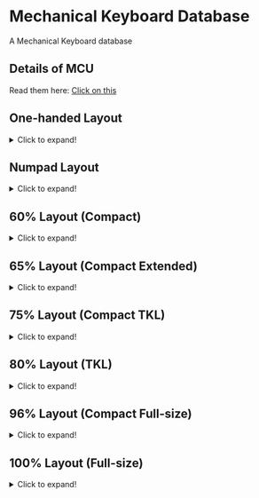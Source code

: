# Mechanical Keyboard Database

A Mechanical Keyboard database

## Details of MCU
Read them here: [Click on this](https://github.com/SonixQMK/Mechanical-Keyboard-Database/tree/main/docs)

## One-handed Layout
<details>
  <summary>Click to expand!</summary>

  ## 39 Keys
  | Brand    | Model | MCU  | Rebrand MCU | QMK  | Link | Backlight | Hotswap | Wireless | KLE                                                                                    |
  | -------- | ----- | ---- | ----------- | ---- | ---- | --------- | ------- | -------- | -------------------------------------------------------------------------------------- |
  | Redragon | K583  | ?    | SN32F268    | No   |      | RGB       | No      | No       | [Here](http://www.keyboard-layout-editor.com/#/gists/6a9dc51ff1d85ed903a189ab8cdde281) |
  |          |       |      |             |      |      |           |         |          |                                                                                        |

  ## 42 Keys
  | Brand    | Model | MCU  | Rebrand MCU | QMK  | Link | Backlight | Hotswap | Wireless | KLE                                                                                    |
  | -------- | ----- | ---- | ----------- | ---- | ---- | --------- | ------- | -------- | -------------------------------------------------------------------------------------- |
  | Redragon | K585  | ?    | SN32F268    | No   |      | RGB       | All     | No       | [Here](http://www.keyboard-layout-editor.com/#/gists/8eac8002c2866278d45ddfb863a33a24) |
  |          |       |      |             |      |      |           |         |          |                                                                                        |
</details>

## Numpad Layout
<details>
  <summary>Click to expand!</summary>

  ## 21 Keys
  | Brand           | Model | MCU       | Rebrand MCU | QMK  | Link | Backlight | Hotswap | Wireless | KLE  |
  | --------------- | ----- | --------- | ----------- | ---- | ---- | --------- | ------- | -------- | ---- |
  | Womier(GamaKay) | K21   | ?         | ?           | No   |      | RGB       | All     | No       |      |
  | Motospeed       | K24   | M252SD2AE | No          | No   |      | RGB       | All     | No       |      |
  |                 |       |           |             |      |      |           |         |          |      |
</details>

## 60% Layout (Compact)
<details>
  <summary>Click to expand!</summary>
  
  ## 61 Keys

  | Brand                   | Model             | MCU        | Rebrand MCU | QMK  | Link                         | Backlight | Hotswap | Wireless          | KLE                                                                                    |
  | ----------------------- | ----------------- | ---------- | ----------- | ---- | ---------------------------- | --------- | ------- | ----------------- | -------------------------------------------------------------------------------------- |
  | Ajazz                   | K620T             | HFD2201KBA | SN32F248B   | No   |                              | RGB       | No      | Bluetooth 3.0     | [Here](http://www.keyboard-layout-editor.com/#/gists/a9f5d67eeace4c41a4a615754a3916f1) |
  | Akko                    | 3061S (V1)        | VS11K09A-1 | SN32F248B   | WIP  |                              | RGB       | No      | Bluetooth 5.0     | [Here](http://www.keyboard-layout-editor.com/#/gists/4d274d324ddd2086387a1ace5ed84635) |
  | DareU                   | EK861             | ?          | SN32F268    | No   |                              | White     | No      | Bluetooth 5.0     |                                                                                        |
  | E-Dra                   | EK361W            | ?          | SN32F248B   | No   |                              | RGB       | All     | No                | [Here](http://www.keyboard-layout-editor.com/#/gists/abdebfbedcb2906eccb7061d52101643) |
  | FlashQuark              | Horizon Z         | HFD2201KBA | SN32F248B   | WIP  |                              | RGB       | No      | Bluetooth 5.0     |                                                                                        |
  | Glorious PC Gaming Race | GMMK Compact (V2) | VS11K13A   | SN32F268    | No   |                              | RGB       | All     | No                |                                                                                        |
  | IQUNIX                  | F60               | VS11K09A-1 | SN32F248B   | No   |                              | RGB       | All     | No                | [Here](http://www.keyboard-layout-editor.com/#/gists/96918d46c4a13ee1673cef0b9c3654fa) |
  | Keychron                | K12               | HFD2201KBA | SN32F248B   | No   |                              | RGB       | All     | Bluetooth 5.1     |                                                                                        |
  | Keychron                | K12               | ?          | SN32F268    | No   |                              | White     | All     | Bluetooth 5.1     |                                                                                        |
  | Keychron                | K12               | ?          | SN32F268    | No   |                              | No        | All     | Bluetooth 5.1     |                                                                                        |
  | Redragon                | K530              | VS11K09A-1 | SN32F248B   | WIP  | [Here](https://git.io/JO3Wy) | RGB       | All     | Bluetooth 5.0     | [Here](http://www.keyboard-layout-editor.com/#/gists/8be3e599dc4f67b6c0f00cc80a60cd65) |
  | Redragon                | K617              | BYK916     | SH68F90     | No   |                              | RGB       | All     | No                |                                                                                        |
  | Redragon                | K630              | VS11K09A-1 | SN32F248B   | No   |                              | RGB       | All     | No                | [Here](http://www.keyboard-layout-editor.com/#/gists/2ca9bf368b2f987c0c0be06c28ff071c) |
  | Royal Kludge            | RK61 (V1)         | ?          | SN32F248B   | No   |                              | RGB       | No      | ?                 | [Here](http://www.keyboard-layout-editor.com/#/gists/a9f5d67eeace4c41a4a615754a3916f1) |
  | Royal Kludge            | RK61 (V2)         | SH68F90    | No          | No   |                              | RGB       | All     | BLE 5.1 & 2.4 GHz | [Here](http://www.keyboard-layout-editor.com/#/gists/a9f5d67eeace4c41a4a615754a3916f1) |
  | Royal Kludge            | RK61              | ?          | SN32F268    | WIP  | [Here](https://git.io/JO3cI) | White     | No      | Bluetooth 3.0     | [Here](http://www.keyboard-layout-editor.com/#/gists/a9f5d67eeace4c41a4a615754a3916f1) |
  | Royal Kludge            | RK61              | ?          | SN32F268    | WIP  | [Here](https://git.io/JO3cI) | Blue      | No      | Bluetooth 3.0     | [Here](http://www.keyboard-layout-editor.com/#/gists/a9f5d67eeace4c41a4a615754a3916f1) |
  | Smart Duck              | XS61              | ?          | SN32F248B   | WIP  | [Here](https://git.io/JO3Wy) | RGB       | No      | No                | [Here](http://www.keyboard-layout-editor.com/#/gists/94e3e00626d7563ed4bbea687e20e841) |
  | Womier(GamaKay)         | K61 (V1)          | VS11K16A   | SN32F268    | No   |                              | RGB       | All     | No                |                                                                                        |
  | Womier(GamaKay)         | K61 (V2)          | VS11K28A   | CH555       | No   |                              | RGB       | All     | No                |                                                                                        |
  |                         |                   |            |             |      |                              |           |         |                   |                                                                                        |

  ## 63 Keys

  | Brand          | Model  | MCU        | Rebrand MCU | QMK  | Link                         | Backlight | Hotswap | Wireless      | KLE                                                                                    |
  | -------------- | ------ | ---------- | ----------- | ---- | ---------------------------- | --------- | ------- | ------------- | -------------------------------------------------------------------------------------- |
  | Kemove(Dierya) | DK63   | VS11K09A-1 | SN32F248B   | WIP  | [Here](https://git.io/JO34J) | RGB       | All     | Bluetooth 5.1 | [Here](http://www.keyboard-layout-editor.com/#/gists/63afa32b87fe017ce0f906ef69d5122c) |
  | BlitzWolf      | BW-KB1 | HFD2201KBA | SN32F248B   | WIP  | [Here](https://git.io/JnqDK) | RGB       | No      | Bluetooth 5.0 | [Here](http://www.keyboard-layout-editor.com/#/gists/5f7aeadfe4f86b70b7ad6350d0fbedb5) |
  |                |        |            |             |      |                              |           |         |               |                                                                                        |

  ## 64 Keys

  | Brand | Model | MCU      | Rebrand MCU | QMK  | Link | Backlight | Hotswap | Wireless | KLE  |
  | ----- | ----- | -------- | ----------- | ---- | ---- | --------- | ------- | -------- | ---- |
  | Akko  | ACR64 | VS11K28A | CH555       | No   |      | RGB       | All     | No       |      |
  |       |       |          |             |      |      |           |         |          |      |

  ## 66 Keys

  | Brand           | Model    | MCU      | Rebrand MCU | QMK  | Link | Backlight | Hotswap | Wireless | KLE                                                                                    |
  | --------------- | -------- | -------- | ----------- | ---- | ---- | --------- | ------- | -------- | -------------------------------------------------------------------------------------- |
  | Womier(GamaKay) | K66 (V1) | VS11K16A | SN32F268    | No   |      | RGB       | All     | No       | [Here](http://www.keyboard-layout-editor.com/#/gists/8ddceb2e7bdef2bfa16d6c0825257358) |
  | Womier(GamaKay) | K66 (V2) | VS11K28A | CH555       | No   |      | RGB       | All     | No       | [Here](http://www.keyboard-layout-editor.com/#/gists/8ddceb2e7bdef2bfa16d6c0825257358) |
  |                 |          |          |             |      |      |           |         |          |                                                                                        |
</details>

## 65% Layout (Compact Extended)
<details>
  <summary>Click to expand!</summary>

  ## 67 Keys
  | Brand        | Model      | MCU        | Rebrand MCU | QMK  | Link | Backlight | Hotswap | Wireless          | KLE  |
  | ------------ | ---------- | ---------- | ----------- | ---- | ---- | --------- | ------- | ----------------- | ---- |
  | Akko         | ACR67      | VS11K28A   | CH555       | No   |      | RGB       | All     | No                |      |
  | Akko         | MOD 005    | YC3121-E   | No          | No   |      | RGB       | All     | No                |      |
  | HolyTom      | TM680 (V1) | BYK916     | SH68F90     | No   |      | RGB       | All     | No                |      |
  | HolyTom      | TM680 (V2) | YC3121-E   | No          | No   |      | RGB       | All     | BLE 5.0 & 2.4 GHz |      |
  |              |            |            |             |      |      |           |         |                   |      |

  ## 68 Keys

  | Brand           | Model     | MCU        | Rebrand MCU | QMK  | Link                         | Backlight | Hotswap | Wireless          | KLE                                                                                    |
  | --------------- | --------- | ---------- | ----------- | ---- | ---------------------------- | --------- | ------- | ----------------- | -------------------------------------------------------------------------------------- |
  | Ajazz           | K680T     | ?          | SN32F268    | No   |                              | White     | No      | Bluetooth 3.0     |                                                                                        |
  | Akko            | 3068 (V1) | ?          | SN32F268    | No   |                              | White     | No      | Bluetooth 3.0     | [Here](http://www.keyboard-layout-editor.com/#/gists/b951590d73a88acfa7548439a9755a06) |
  | Akko            | 3068 (V2) | ?          | SN32F268    | No   |                              | White     | No      | Bluetooth 5.0     | [Here](http://www.keyboard-layout-editor.com/#/gists/63badde2007beb3e091436cc714cb58d) |
  | Akko            | 3068 (V3) | ?          | SN32F248B   | No   |                              | RGB       | All     | Bluetooth 5.0     | [Here](http://www.keyboard-layout-editor.com/#/gists/c9060a33124daf5f2ddfc549bcdd6093) |
  | Akko            | 3068B     | YC3121-E   | No          | No   |                              | RGB       | All     | BLE 5.0 & 2.4 GHz |                                                                                        |
  | FL-Esports      | FL680     | VS11K09A-1 | SN32F248B   | No   |                              | RGB       | All     | BLE 5.0 & 2.4 GHz |                                                                                        |
  | KeyDous         | NJ68      | M103CB     | NUC123      | No   |                              | RGB       | All     | Bluetooth 5.0     | [Here](http://www.keyboard-layout-editor.com/#/gists/217036f674eb6cb34f9d9a87f2274fb4) |
  | Keychron        | K6        | HFD2201KBA | SN32F248B   | WIP  | [Here](https://git.io/JO3Wy) | RGB       | All     | Bluetooth 5.1     |                                                                                        |
  | Keychron        | K6        | ?          | SN32F268    | WIP  | [Here](https://git.io/JO3Wy) | White     | All     | Bluetooth 5.1     |                                                                                        |
  | Keychron        | K7        | HFD2201KBA | SN32F248B   | No   |                              | RGB       | All     | Bluetooth 5.1     |                                                                                        |
  | Keychron        | K7        | ?          | SN32F268    | No   |                              | White     | All     | Bluetooth 5.1     |                                                                                        |
  | Royal Kludge    | RK68(855) | ?          | SN32F268    | WIP  | [Here](https://git.io/JO3cO) | White     | All     | Bluetooth 5.1     | [Here](http://www.keyboard-layout-editor.com/#/gists/0721c17468666207f84fcab230130ec9) |
  | Royal Kludge    | RK68(855) | ?          | SN32F268    | No   |                              | Blue      | All     | Bluetooth 5.1     | [Here](http://www.keyboard-layout-editor.com/#/gists/0721c17468666207f84fcab230130ec9) |
  | Royal Kludge    | RKG68     | SH68F90    | No          | No   |                              | RGB       | All     | BLE 5.0 & 2.4 GHz |                                                                                        |
  | Womier(GamaKay) | K68       | VS11K28A   | CH555       | No   |                              | RGB       | All     | No                |                                                                                        |
  |                 |           |            |             |      |                              |           |         |                   |                                                                                        |

  ## 71 Keys
  | Brand        | Model | MCU        | Rebrand MCU | QMK  | Link | Backlight | Hotswap | Wireless      | KLE  |
  | ------------ | ----- | ---------- | ----------- | ---- | ---- | --------- | ------- | ------------- | ---- |
  | DareU        | EK871 | ?          | SN32F268    | No   |      | White     | All     | Bluetooth 5.0 |      |
  | Royal Kludge | RK71  | HFD2201KBA | SN32F248B   | No   |      | RGB       | All     | Bluetooth 3.0 |      |
  |              |       |            |             |      |      |           |         |               |      |
</details>

## 75% Layout (Compact TKL)
<details>
  <summary>Click to expand!</summary>

  ## 77 Keys
  | Brand           | Model | MCU  | Rebrand MCU | QMK  | Link | Backlight | Hotswap | Wireless | KLE  |
  | --------------- | ----- | ---- | ----------- | ---- | ---- | --------- | ------- | -------- | ---- |
  | Womier(GamaKay) | K77   | ?    | SN32F268    | No   |      | RGB       | All     | No       |      |
  |                 |       |      |             |      |      |           |         |          |      |

  ## 80 Keys
  | Brand   | Model | MCU      | Rebrand MCU | QMK  | Link | Backlight | Hotswap | Wireless          | KLE  |
  | ------- | ----- | -------- | ----------- | ---- | ---- | --------- | ------- | ----------------- | ---- |
  | KeyDous | NJ80  | YC3121-E | No          | No   |      | RGB       | All     | BLE 5.0 & 2.4 GHz |      |
  |         |       |          |             |      |      |           |         |                   |      |

  ## 81 Keys
  | Brand | Model   | MCU      | Rebrand MCU | QMK  | Link | Backlight | Hotswap | Wireless | KLE  |
  | ----- | ------- | -------- | ----------- | ---- | ---- | --------- | ------- | -------- | ---- |
  | Akko  | ACR75   | VS11K28A | CH555       | No   |      | RGB       | All     | No       |      |
  | Akko  | MOD 007 | YC3121-E | No          | No   |      | RGB       | All     | No       |      |
  |       |         |          |             |      |      |           |         |          |      |

  ## 82 Keys

  | Brand   | Model       | MCU        | Rebrand MCU | QMK  | Link                         | Backlight | Hotswap | Wireless      | KLE                                                                                    |
  | ------- | ----------- | ---------- | ----------- | ---- | ---------------------------- | --------- | ------- | ------------- | -------------------------------------------------------------------------------------- |
  | Ajazz   | AK33 (V1)   | VS11K09A   | SN32F248    | WIP  | [Here](https://git.io/JO3Wy) | RGB       | No      | No            | [Here](http://www.keyboard-layout-editor.com/#/gists/24d293cad6cedaf6be937016c4f02311) |
  | Ajazz   | AK33 (V2)   | VS11K09A-1 | SN32F248B   | WIP  | [Here](https://git.io/JO3Wy) | RGB       | No      | No            | [Here](http://www.keyboard-layout-editor.com/#/gists/24d293cad6cedaf6be937016c4f02311) |
  | Ajazz   | AK33        | ?          | SN32F268    | No   |                              | White     | No      | Bluetooth 4.0 | [Here](http://www.keyboard-layout-editor.com/#/gists/24d293cad6cedaf6be937016c4f02311) |
  | Ajazz   | AK33        | ?          | SN32F268    | No   |                              | Blue      | No      | Bluetooth 4.0 | [Here](http://www.keyboard-layout-editor.com/#/gists/24d293cad6cedaf6be937016c4f02311) |
  | Lao Xue | Fantasy75   | VS11K28A   | CH555       | No   |                              | RGB       | Yes     | No            |                                                                                        |
  |         |             |            |             |      |                              |           |         |               |                                                                                        |

  ## 84 Keys

  | Brand         | Model     | MCU        | Rebrand MCU | QMK  | Link                         | Backlight | Hotswap  | Wireless          | KLE                                                                                    |
  | ------------- | --------- | ---------- | ----------- | ---- | ---------------------------- | --------- | -------- | ----------------- | -------------------------------------------------------------------------------------- |
  | Akko          | 3084 (V1) | VS11K17A   | SN32F268    | No   |                              | White     | No       | Bluetooth 3.0     | [Here](http://www.keyboard-layout-editor.com/#/gists/399700dca7f39a347f8f89d752b46bda) |
  | Akko          | 3084 (V2) | VS11K17A   | SN32F268    | WIP  |                              | White     | No       | Bluetooth 5.0     | [Here](http://www.keyboard-layout-editor.com/#/gists/f92a481c5b2a026e23ae2217ac37c32e) |
  | Akko          | 3084 (V3) | ?          | SN32F268    | No   |                              | White     | All      | No                | [Here](http://www.keyboard-layout-editor.com/#/gists/0483653eb4a87fd92bb5c94cb4074aee) |
  | Keychron      | K2        | VS11K17A   | SN32F268    | No   |                              | White     | No       | Bluetooth 5.1     | [Here](http://www.keyboard-layout-editor.com/#/gists/24d293cad6cedaf6be937016c4f02311) |
  | Keychron      | K2 (V1)   | HFD2201KBA | SN32F248B   | WIP  | [Here](https://git.io/JO3Wy) | RGB       | No & All | Bluetooth 5.1     | [Here](http://www.keyboard-layout-editor.com/#/gists/24d293cad6cedaf6be937016c4f02311) |
  | Keychron      | K2 (V1)   | ?          | SN32F268    | No   |                              | White     | No & All | Bluetooth 5.1     | [Here](http://www.keyboard-layout-editor.com/#/gists/24d293cad6cedaf6be937016c4f02311) |
  | Keychron      | K2 (V2)   | HFD2201KBA | SN32F248B   | No   |                              | RGB       | No & All | Bluetooth 5.1     | [Here](http://www.keyboard-layout-editor.com/#/gists/24d293cad6cedaf6be937016c4f02311) |
  | Keychron      | K2 (V2)   | ?          | SN32F268    | No   |                              | White     | No & All | Bluetooth 5.1     | [Here](http://www.keyboard-layout-editor.com/#/gists/24d293cad6cedaf6be937016c4f02311) |
  | Keychron      | K3        | HFD2201KBA | SN32F248B   | WIP  | [Here](https://git.io/JO3Wy) | RGB       | All      | Bluetooth 5.1     |                                                                                        |
  | Keychron      | K3 (V1)   | HFD48KG300 | SN32F268    | No   |                              | White     | All      | Bluetooth 5.1     |                                                                                        |
  | Royal Kludge  | RK84      | ?          | SN32F248B   | No   |                              | RGB       | All      | BLE 5.1 & 2.4 GHz | [Here](http://www.keyboard-layout-editor.com/#/gists/be675867e0d684b31418a4179be5f231) |
  |               |           |            |             |      |                              |           |          |                   |                                                                                        |
</details>

## 80% Layout (TKL)
<details>
  <summary>Click to expand!</summary>

  ## 87 Keys

  | Brand                   | Model             | MCU           | Rebrand MCU | QMK                                  | Link                         | Backlight | Hotswap | Wireless          | KLE                                                                                    |
  | ----------------------- | ----------------  | ------------- | ----------- | ------------------------------------ | ---------------------------- | --------- | ------- | ----------------- | -------------------------------------------------------------------------------------- |
  | 1stPlayer               | MK8               | NUC121SC2AE   | No          | WIP                                  |                              | RGB       | 13 Keys | No                | [Here](http://www.keyboard-layout-editor.com/#/gists/8151dafe2cbd653ffe7df9b99f14d9b3) |
  | 1stPlayer               | DK5.0 Lite        | BYK816        | ?           | No                                   |                              | RGB       | No      | No                | [Here](http://www.keyboard-layout-editor.com/#/gists/1808dda040416cfafe36329d84907a35) |
  | Ajazz                   | K870T             | HFD2201KBA    | SN32F248B   | No                                   |                              | RGB       | No      | Bluetooth 5.0     | [Here](http://www.keyboard-layout-editor.com/#/gists/5e46c1b6ac2cc5ca9afb559722431e14) |
  | Akko                    | 3087 (V1)         | ?             | SN32F268    | No                                   |                              | White     | No      | No                | [Here](http://www.keyboard-layout-editor.com/#/gists/d49ecd7a294736ea585fc5cca242eecd) |
  | Akko                    | 3087 (V2)         | ?             | SN32F268    | No                                   |                              | White     | No      | No                | [Here](http://www.keyboard-layout-editor.com/#/gists/9c4a1e0d3bb7fadc54094c535957b660) |
  | Akko                    | 3087S             | ?             | SN32F248B   | No                                   |                              | White     | No      | No                | [Here](http://www.keyboard-layout-editor.com/#/gists/5e68841bbc7bafc7342131127bb0cba2) |
  | Akko                    | ACR87             | VS11K28A      | CH555       | No                                   |                              | RGB       | All     | No                |                                                                                        |
  | Akko                    | MOD 001 (V1)      | ?             | ?           | No                                   |                              | RGB       | All     | No                |                                                                                        |
  | Akko                    | MOD 001 (V2)      | VS11K28A      | CH555       | No                                   |                              | RGB       | All     | No                |                                                                                        |
  | Akko                    | Sakura Jelly 3087 | VS11K28A      | CH555       | No                                   |                              | RGB       | All     | No                |                                                                                        |
  | Cherry                  | MX Board 1.0      | VS11K06A      | SN32F268    | No                                   |                              | White     | No      | No                |                                                                                        |
  | Cherry                  | MX 1.0            | VS11K13A      | SN32F268    | No                                   |                              | RGB       | No      | No                |                                                                                        |
  | DareU                   | DK880             | VS11K09A      | SN32F248    | No                                   |                              | RGB       | No      | No                |                                                                                        |
  | E-Dra                   | EK387             | VS11K09A-1    | SN32F248B   | No                                   |                              | RGB       | All     | No                | [Here](http://www.keyboard-layout-editor.com/#/gists/d879c29f46369b00d314f9c677a06876) |
  | FL-Esports              | MK870             | M252SD2AE     | No          | No                                   |                              | RGB       | No      | No                |                                                                                        |
  | GANSS                   | GS87D             | HFD48KP500    | SN32F268    | No                                   |                              | White     | No      | Bluetooth 3.0     | [Here](http://www.keyboard-layout-editor.com/#/gists/edea1f92ede1cb04a99b1e7cd4631797) |
  | Glorious PC Gaming Race | GMMK TKL (V2)     | VS11K13A      | SN32F268    | No                                   |                              | RGB       | All     | No                | [Here](http://www.keyboard-layout-editor.com/#/gists/4bd6c41cc5330b1e875fff528ac4a627) |
  | HyperX                  | Alloy Origin Core | SN32F247B     | No          | No                                   |                              | RGB       | No      | No                | [Here](http://www.keyboard-layout-editor.com/#/gists/86d62bb80b0d06240d9b6507bc0c07fa) |
  | iKBC                    | DC87              | VS11K13A      | SN32F268    | No                                   |                              | White     | No      | Bluetooth 4.0     |                                                                                        |
  | iKBC                    | F87               | HT32F1854     | No          | No                                   |                              | RGB       | No      | No                | [Here](http://www.keyboard-layout-editor.com/#/gists/6de08aa78aa96ceecbff24080d628b9e) |
  | IQUNIX                  | SLIM87            | VS11K09A-1    | SN32F248B   | No                                   |                              | RGB       | All     | No                | [Here](http://www.keyboard-layout-editor.com/#/gists/fb2f550a259d4d9d4c99aa3b25a70ef4) |
  | Keychron                | C1                | HFD2201KBA    | SN32F248B   | WIP                                  | [Here](https://git.io/JO3Wy) | RGB       | No      | No                |                                                                                        |
  | Keychron                | C1                | HFD48KC900    | SN32F268    | No                                   |                              | White     | No      | No                |                                                                                        |
  | Keychron                | K1 (V1)           | HFD2201KBA    | SN32F248B   | No                                   |                              | RGB       | All     | Bluetooth 5.1     |                                                                                        |
  | Keychron                | K1 (V1)           | ?             | SN32F268    | No                                   |                              | White     | All     | Bluetooth 5.1     |                                                                                        |
  | Keychron                | K1 (V2)           | HFD2201KBA    | SN32F248B   | No                                   |                              | RGB       | All     | Bluetooth 5.1     |                                                                                        |
  | Keychron                | K1 (V2)           | ?             | SN32F268    | No                                   |                              | White     | All     | Bluetooth 5.1     |                                                                                        |
  | Keychron                | K1 (V3)           | HFD2201KBA    | SN32F248B   | No                                   |                              | RGB       | All     | Bluetooth 5.1     |                                                                                        |
  | Keychron                | K1 (V3)           | ?             | SN32F268    | No                                   |                              | White     | All     | Bluetooth 5.1     |                                                                                        |
  | Keychron                | K1 (V4)           | HFD2201KBA    | SN32F248B   | No                                   |                              | RGB       | All     | Bluetooth 5.1     |                                                                                        |
  | Keychron                | K1 (V4)           | ?             | SN32F268    | No                                   |                              | White     | All     | Bluetooth 5.1     |                                                                                        |
  | Keychron                | K1 (V5)           | HFD2201KBA    | SN32F248B   | No                                   |                              | RGB       | All     | Bluetooth 5.1     |                                                                                        |
  | Keychron                | K1 (V5)           | ?             | SN32F268    | No                                   |                              | White     | All     | Bluetooth 5.1     |                                                                                        |
  | Keychron                | K8                | HFD2201KBA    | SN32F248B   | WIP                                  | [Here](https://git.io/JO3Wy) | RGB       | All     | Bluetooth 5.1     |                                                                                        |
  | Keychron                | K8                | ?             | SN32F268    | No                                   |                              | White     | All     | Bluetooth 5.1     |                                                                                        |
  | Redragon                | K552 (V1)         | VS11K05A      | ?           | No                                   |                              | RGB       | No      | No                |                                                                                        |
  | Redragon                | K552 (V2)         | VS11K09A      | SN32F248    | WIP                                  | [Here](https://git.io/JO3Wy) | RGB       | No      | No                | [Here](http://www.keyboard-layout-editor.com/#/gists/b36dcdea15c466a83d6de389b05cf7c5) |
  | Redragon                | K552 (V3)         | VS11K09A      | SN32F248    | WIP                                  | [Here](https://git.io/JO3Wy) | RGB       | All     | No                | [Here](http://www.keyboard-layout-editor.com/#/gists/b36dcdea15c466a83d6de389b05cf7c5) |
  | Redragon                | K552 (V4)         | VS11K09A      | SN32F248    | WIP                                  | [Here](https://git.io/JO3Wy) | RGB       | All     | No                | [Here](http://www.keyboard-layout-editor.com/#/gists/b36dcdea15c466a83d6de389b05cf7c5) |
  | Redragon                | K552 (V5)         | VS11K09A-1    | SN32F248B   | WIP                                  | [Here](https://git.io/JO3Wy) | RGB       | All     | No                | [Here](http://www.keyboard-layout-editor.com/#/gists/b36dcdea15c466a83d6de389b05cf7c5) |
  | Redragon                | K552 (V6)         | VS11K28A      | CH555       | No                                   |                              | RGB       | All     | No                |                                                                                        |
  | Redragon                | K553 (V1)         | VS11K09A      | SN32F248    | WIP                                  | [Here](https://git.io/JO3Wy) | RGB       | All     | No                | [Here](http://www.keyboard-layout-editor.com/#/gists/4ead61527722aa43efa4ad3ef3cbe5a6) |
  | Redragon                | K553 (V2)         | VS11K09A-1    | SN32F248B   | WIP                                  | [Here](https://git.io/JO3Wy) | RGB       | All     | No                | [Here](http://www.keyboard-layout-editor.com/#/gists/4ead61527722aa43efa4ad3ef3cbe5a6) |
  | Redragon                | K587              | VS11K09A-1    | SN32F248B   | No                                   |                              | RGB       | All     | No                | [Here](http://www.keyboard-layout-editor.com/#/gists/5cdcf1c8179a390e7c7890445f3fcf7a) |
  | Redragon                | K587-PRO          | VS11K09A-1    | SN32F248B   | No                                   |                              | RGB       | All     | No                | [Here](http://www.keyboard-layout-editor.com/#/gists/5cdcf1c8179a390e7c7890445f3fcf7a) |
  | Redragon                | K588              | VS11K09A-1    | SN32F248B   | No                                   |                              | RGB       | All     | No                | [Here](http://www.keyboard-layout-editor.com/#/gists/f5b4d7a2eaac30c33a1db9d5dda7f473) |
  | Redragon                | K588-PRO          | VS11K09A-1    | SN32F248B   | No                                   |                              | RGB       | All     | No                | [Here](http://www.keyboard-layout-editor.com/#/gists/f5b4d7a2eaac30c33a1db9d5dda7f473) |
  | Redragon                | K607              | VS11K09A-1    | SN32F248B   | No                                   |                              | RGB       | All     | No                |                                                                                        |
  | Royal Kludge            | RK987             | ?             | SN32F268    | No                                   |                              | White     | All     | BLE 5.1 & 2.4 GHz |                                                                                        |
  | SPCGear                 | GK530 Tournament  | VS11K09A      | SN32F248    | WIP                                  | [Here](https://git.io/JO3Wy) | RGB       | No      | No                | [Here](http://www.keyboard-layout-editor.com/#/gists/7d46368626ddc9ee3fe0ffdb09105806) |
  | SPCGear                 | GK630 Tournament  | ?             | SN32F248B   | No                                   |                              | RGB       | No      | No                | [Here](http://www.keyboard-layout-editor.com/#/gists/7d2c3c1ad39fa99e7e7fd04798472d21) |
  | Tecware                 | Phantom 87        | VS11K13A      | SN32F268    | No                                   |                              | RGB       | All     | No                | [Here](http://www.keyboard-layout-editor.com/#/gists/bf2171b909d796d4333a5b3536f7bf23) |
  | Womier(GamaKay)         | K87 (V1)          | VS11K09A-1    | SN32F248B   | WIP                                  | [Here](https://git.io/JO3Wy) | RGB       | All     | No                |                                                                                        |
  | Womier(GamaKay)         | K87 (V2)          | VS11K28A      | CH555       | No                                   |                              | RGB       | All     | No                |                                                                                        |
  | Yuemi/Xiaomi            | Yuemi Pro MK02    | STM32F072C8T6 | No          | [Official QMK](https://git.io/JO3C1) | [Here](https://git.io/JO3nF) | White     | No      | No                | [Here](http://www.keyboard-layout-editor.com/#/gists/fcd42696d0ff4d0788870460b5401b22) |
  |                         |                   |               |             |                                      |                              |           |         |                   |                                                                                        |
</details>

## 96% Layout (Compact Full-size)
<details>
  <summary>Click to expand!</summary>

  ## 98 Keys

  | Brand          | Model     | MCU         | Rebrand MCU | QMK  | Link | Backlight | Hotswap | Wireless          | KLE                                                                                    |
  | -------------- | --------- | ----------- | ----------- | ---- | ---- | --------- | ------- | ----------------- | -------------------------------------------------------------------------------------- |
  | Akko           | 3098 (V1) | ?           | SN32F268    | No   |      | No        | No      | No                | [Here](http://www.keyboard-layout-editor.com/#/gists/1980ac11b7d5217c90c5157f07a7c022) |
  | Akko           | 3098 (V2) | ?           | ?           | No   |      | No        | All     | No                | [Here](http://www.keyboard-layout-editor.com/#/gists/72b4d4da3389a1ddd66b6689e6787eba) |
  | Akko           | 3098B     | YC3121-E    | No          | No   |      | RGB       | All     | BLE 5.0 & 2.4 GHz |                                                                                        |
  | Akko           | 3098N     | NRF52833    | No          | No   |      | RGB       | All     | BLE 5.0 & 2.4 GHz |                                                                                        |
  | Akko           | ACR98     | VS11K28A    | CH555       | No   |      | RGB       | All     | No                |                                                                                        |
  | Akko           | MOD 003   | YC3121-E    | No          | No   |      | RGB       | All     | No                |                                                                                        |
  | Akko           | MOD 004   | YC3121-E    | No          | No   |      | RGB       | All     | No                |                                                                                        |
  | FL-Esports     | FL980     | NUC121SC2AE | No          | No   |      | RGB       | All     | BLE 5.0 & 2.4 GHz | [Here](http://www.keyboard-layout-editor.com/#/gists/8d3fc231a29b0fc8240d4c4553998f25) |
  | HolyTom        | TM980     | VS11K56A    | ?           | No   |      | RGB       | All     | BLE 5.0 & 2.4 GHz |                                                                                        |
  |                |           |             |             |      |      |           |         |                   |                                                                                        |

  ## 100 Keys

  | Brand        | Model      | MCU        | Rebrand MCU | QMK  | Link                         | Backlight | Hotswap | Wireless          | KLE                                                                                    |
  | ------------ | ---------- | ---------- | ----------- | ---- | ---------------------------- | --------- | ------- | ----------------- | -------------------------------------------------------------------------------------- |
  | Keychron     | K4 (V1)    | HFD2201KBA | SN32F248B   | WIP  | [Here](https://git.io/JO3Wy) | RGB       | All     | Bluetooth 3.0     |                                                                                        |
  | Keychron     | K4 (V1)    | ?          | ?           | No   |                              | White     | All     | Bluetooth 3.0     |                                                                                        |
  | Keychron     | K4 (V2)    | HFD2201KBA | SN32F248B   | WIP  | [Here](https://git.io/JO3Wy) | RGB       | All     | Bluetooth 5.1     |                                                                                        |
  | Keychron     | K4 (V2)    | ?          | ?           | No   |                              | White     | All     | Bluetooth 5.1     |                                                                                        |
  | Royal Kludge | RK100(860) | ?          | ?           | No   |                              | White     | All     | BLE 5.0 & 2.4 GHz | [Here](http://www.keyboard-layout-editor.com/#/gists/708d3282ca2169d08408cd1c718991c4) |
  |              |            |            |             |      |                              |           |         |                   |                                                                                        |
</details>

## 100% Layout (Full-size)
<details>
  <summary>Click to expand!</summary>

  ## 104 Keys

  | Brand                   | Model             | MCU        | Rebrand MCU | QMK  | Link                         | Backlight | Hotswap | Wireless      | KLE                                                                                    |
  | ----------------------- | ----------------- | ---------- | ----------- | ---- | ---------------------------- | --------- | ------- | ------------- | -------------------------------------------------------------------------------------- |
  | 1stPlayer               | Bullet Hunter MK6 | VS11K09A   | SN32F248    | No   |                              | RGB       | No      | No            | [Here](http://www.keyboard-layout-editor.com/#/gists/fcefa4d3f55078d166ddd97ffb8580a2) |
  | 1stPlayer               | DK5.0             | BYK816     | ?           | No   |                              | RGB       | No      | No            | [Here](http://www.keyboard-layout-editor.com/#/gists/9f69e32d68d8b06c1bf3c3b61c4cfacc) |
  | Ajazz                   | AK35I (V1)        | ?          | SN32F268    | No   |                              | White     | ?       | No            |                                                                                        |
  | Ajazz                   | AK35I (V2)        | ?          | SN32F268    | No   |                              | White     | ?       | No            |                                                                                        |
  | DareU                   | DK1280            | ?          | SN32F268    | No   |                              | RGB       | ?       | No            | [Here](http://www.keyboard-layout-editor.com/#/gists/0baaf6fb54455db1c38ceccf737456ea) |
  | DareU                   | EK1280            | VS11K09A-1 | SN32F248B   | No   |                              | RGB       | ?       | No            | [Here](http://www.keyboard-layout-editor.com/#/gists/0baaf6fb54455db1c38ceccf737456ea) |
  | E-Dra                   | EK3104            | VS11K09A-1 | SN32F248B   | No   |                              | RGB       | All     | No            | [Here](http://www.keyboard-layout-editor.com/#/gists/1b08e9d6709f70179504e059fe2c6e70) |
  | E-Dra                   | EK308             | VS11K09A-1 | SN32F248B   | No   |                              | RGB       | ?       | No            | [Here](http://www.keyboard-layout-editor.com/#/gists/b0c06905a60e508c811958b9d2e9c658) |
  | Glorious PC Gaming Race | GMMK Full (V1)    | VS11K06A   | SN32F268    | No   |                              | Red       | All     | No            |                                                                                        |
  | Glorious PC Gaming Race | GMMK Full (V2)    | VS11K13A   | SN32F268    | No   |                              | RGB       | All     | No            |                                                                                        |
  | Glorious PC Gaming Race | GMMK Full (V3)    | VS11K13A   | SN32F268    | No   |                              | RGB       | All     | No            |                                                                                        |
  | HyperX                  | Alloy Origin      | SN32F247B  | No          | No   |                              | RGB       | No      | No            | [Here](http://www.keyboard-layout-editor.com/#/gists/fc66cef8981c1d68aae0d1e678d1b997) |
  | Keychron                | C2                | HFD2201KBA | SN32F248B   | No   |                              | RGB       | All     | No            |                                                                                        |
  | Keychron                | K1 (V1)           | HFD2201KBA | SN32F248B   | No   |                              | RGB       | All     | Bluetooth 5.1 |                                                                                        |
  | Keychron                | K1 (V1)           | ?          | SN32F268    | No   |                              | White     | All     | Bluetooth 5.1 |                                                                                        |
  | Keychron                | K1 (V2)           | HFD2201KBA | SN32F248B   | No   |                              | RGB       | All     | Bluetooth 5.1 |                                                                                        |
  | Keychron                | K1 (V3)           | HFD2201KBA | SN32F248B   | No   |                              | RGB       | All     | Bluetooth 5.1 |                                                                                        |
  | Keychron                | K1 (V4)           | HFD2201KBA | SN32F248B   | No   |                              | RGB       | All     | Bluetooth 5.1 |                                                                                        |
  | Redragon                | K512              | ?          | SN32F268    | No   |                              | RGB       | No      | No            | [Here](http://www.keyboard-layout-editor.com/#/gists/6633a259a2e2f86aa0b6989fedf5335e) |
  | Redragon                | K556              | VS11K09A-1 | SN32F248B   | WIP  | [Here](https://git.io/JO3Wy) | RGB       | All     | No            | [Here](http://www.keyboard-layout-editor.com/#/gists/c0008dfb1f2ba3a1d191533580ce1b4c) |
  | Redragon                | K557              | VS11K09A-1 | SN32F248B   | No   |                              | RGB       | All     | No            | [Here](http://www.keyboard-layout-editor.com/#/gists/305bd83e0b820b9211597cebc16622b2) |
  | Redragon                | K559              | VS11K09A-1 | SN32F248B   | No   |                              | RGB       | All     | No            | [Here](http://www.keyboard-layout-editor.com/#/gists/178c7dc4d033243ae20433f69e13ba97) |
  | Redragon                | K563              | VS11K09A-1 | SN32F248B   | No   |                              | RGB       | All     | No            | [Here](http://www.keyboard-layout-editor.com/#/gists/b8178f5e6923a90ec3c037be17fc496f) |
  | Redragon                | K578              | VS11K09A-1 | SN32F248B   | No   |                              | RGB       | All     | No            | [Here](http://www.keyboard-layout-editor.com/#/gists/159ce488e14c884f363008b6a22a290e) |
  | Redragon                | K579              | VS11K09A-1 | SN32F248B   | No   |                              | RGB       | All     | No            | [Here](http://www.keyboard-layout-editor.com/#/gists/f967f05398eaa0acff6baf6cbd94e288) |
  | Redragon                | K580              | VS11K09A-1 | SN32F248B   | No   |                              | RGB       | All     | No            | [Here](http://www.keyboard-layout-editor.com/#/gists/552758662b944e75f4dd765c6232e0f7) |
  | Redragon                | K580-PRO          | VS11K09A-1 | SN32F248B   | No   |                              | RGB       | All     | No            | [Here](http://www.keyboard-layout-editor.com/#/gists/552758662b944e75f4dd765c6232e0f7) |
  | Redragon                | K582              | VS11K09A-1 | SN32F248B   | WIP  | [Here](https://git.io/JO3Wy) | RGB       | All     | No            | [Here](http://www.keyboard-layout-editor.com/#/gists/f76a6804e2d5efe2fe26d78c2d1c69ba) |
  | Redragon                | K582-PRO          | VS11K09A-1 | SN32F248B   | No   |                              | RGB       | All     | No            | [Here](http://www.keyboard-layout-editor.com/#/gists/f76a6804e2d5efe2fe26d78c2d1c69ba) |
  | Redragon                | K586              | VS11K09A-1 | SN32F248B   | No   |                              | RGB       | All     | No            | [Here](http://www.keyboard-layout-editor.com/#/gists/37e6480583b00c7a5dab5b392fbd71af) |
  | Redragon                | K586-PRO          | VS11K09A-1 | SN32F248B   | No   |                              | RGB       | All     | No            | [Here](http://www.keyboard-layout-editor.com/#/gists/37e6480583b00c7a5dab5b392fbd71af) |
  | Redragon                | K591              | VS11K09A-1 | SN32F248B   | No   |                              | RGB       | All     | No            | [Here](http://www.keyboard-layout-editor.com/#/gists/62b96a9913d320ad56298f408ac896f5) |
  | Redragon                | K592-PRO          | VS11K09A-1 | SN32F248B   | No   |                              | RGB       | All     | No            | [Here](http://www.keyboard-layout-editor.com/#/gists/2557095ca4756f0d84b522bd857eb43f) |
  | SPCGear                 | GK540 Magna       | VS11K09A   | SN32F248    | WIP  | [Here](https://git.io/JO3Wy) | RGB       | No      | No            | [Here](http://www.keyboard-layout-editor.com/#/gists/25cfbcc60827d7aff0433775192abe9d) |
  | SPCGear                 | GK550 Omnis       | VS11K09A   | SN32F248    | No   |                              | RGB       | No      | No            | [Here](http://www.keyboard-layout-editor.com/#/gists/e3462102362c47000b57372603d5a6ff) |
  | Tecware                 | Phantom 104       | ?          | SN32F268    | No   |                              | RGB       | All     | No            | [Here](http://www.keyboard-layout-editor.com/#/gists/0d614541b51863c0255a935f9c6ffa7c) |
  |                         |                   |            |             |      |                              |           |         |               |                                                                                        |

  ## 105 Keys

  | Brand   | Model | MCU      | Rebrand MCU | QMK  | Link                         | Backlight | Hotswap | Wireless | KLE                                                                                    |
  | ------- | ----- | -------- | ----------- | ---- | ---------------------------- | --------- | ------- | -------- | -------------------------------------------------------------------------------------- |
  | aLLreLi | K643  | VS11K09A | SN32F248    | WIP  | [Here](https://git.io/JOST1) | RGB       | No      | No       | [Here](http://www.keyboard-layout-editor.com/#/gists/3377a0a5d2f48423e88bc487910509b5) |
  |         |       |          |             |      |                              |           |         |          |                                                                                        |

  ## 108 Keys

  | Brand  | Model     | MCU      | Rebrand MCU | QMK  | Link | Backlight | Hotswap | Wireless          | KLE                                                                                    |
  | ------ | --------- | -------- | ----------- | ---- | ---- | --------- | ------- | ----------------- | -------------------------------------------------------------------------------------- |
  | Akko   | 3108 (V1) | ?        | SN32F268    | No   |      | No        | No      | No                | [Here](http://www.keyboard-layout-editor.com/#/gists/c7325282cd19c56510e92a0976cab70f) |
  | Akko   | 3108 (V2) | ?        | SN32F268    | No   |      | No        | No      | No                | [Here](http://www.keyboard-layout-editor.com/#/gists/e216de679e1506b9369ff093c1d24ef1) |
  | Akko   | 5108B     | YC3121-E | No          | No   |      | RGB       | No      | BLE 5.0 & 2.4 GHz |                                                                                        |
  | Akko   | 5108S     | VS11K28A | CH555       | No   |      | RGB       | No      | No                |                                                                                        |
  | IQUNIX | SLIM108   | ?        | SN32F248B   | No   |      | RGB       | All     | No                | [Here](http://www.keyboard-layout-editor.com/#/gists/69dd90c9425f07f0f88d1fbcca910824) |
  |        |           |          |             |      |      |           |         |                   |                                                                                        |
</details>
